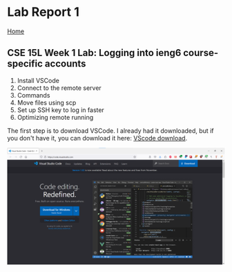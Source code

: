 # Lab Report 1
[Home](index.html)

## CSE 15L Week 1 Lab: Logging into ieng6 course-specific accounts

1. Install VSCode
2. Connect to the remote server
3. Commands
4. Move files using scp
5. Set up SSH key to log in faster
6. Optimizing remote running

The first step is to download VSCode. I already had it downloaded, but if you don't have it, you can download it here: [VScode download](https://code.visualstudio.com/).

![Image](report1_vscode.png)